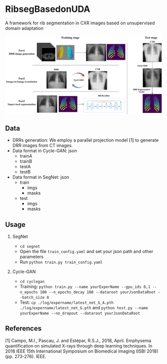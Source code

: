 # RibsegBasedonUDA

A framework for rib segmentation in CXR images based on unsupervised domain adaptation

![framework](/images/resunet-ribsegroute3.png)

## Data

- DRRs generation: We employ a parallel projection model [1] to generate DRR images from CT images.
- Data format in Cycle-GAN: json
  - trainA
  - trainB
  - testA
  - testB
- Data format in SegNet: json
  - train
    - imgs
    - masks
  - test
    - imgs
    - masks

## Usage

1. SegNet 
   - `cd segnet`
   - Open the file `train_config.yaml` and set your json path and other parameters
   - Run `python train.py train_config.yaml`
  
2. Cycle-GAN 
   - `cd cyclegan`
   - Training: `python train.py --name yourExperName --gpu_ids 0,1 --n_epochs 100 --n_epochs_decay 100 --dataroot yourJsonDataRoot --batch_size 8`
   - Test: `cp ./log/expername/latest_net_G_A.pth ./log/expername/latest_net_G.pth` and `python test.py --name yourExperName --no_dropout --dataroot yourJsonDataRoot`
   
## References
[1] Campo, M.I., Pascau, J. and Estépar, R.S.J., 2018, April. Emphysema quantification on simulated X-rays through deep learning techniques. In 2018 IEEE 15th International Symposium on Biomedical Imaging (ISBI 2018) (pp. 273-276). IEEE.
